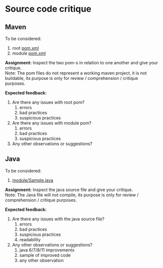 # Source code critique
## Maven
To be considered:
1. root [pom.xml](./pom.xml)
1. module [pom.xml](./module/pom.xml)

**Assignment:** Inspect the two pom-s in relation to one another and give your critique.  
Note: The pom files do not represent a working maven project, it is not buildable, its purpose is only for review / comprehension / critique purposes.

**Expected feedback:**
1. Are there any issues with root pom?
    1. errors
    1. bad practices
    1. suspicious practices
1. Are there any issues with module pom?
    1. errors
    1. bad practices
    1. suspicious practices
1. Any other observations or suggestions?

## Java
To be considered:
1. [module/Sample.java](./module/Sample.java)

**Assignment:** Inspect the java source file and give your critique.  
Note: The Java file will not compile, its purpose is only for review / comprehension / critique purposes.

**Expected feedback:**
1. Are there any issues with the java source file?
    1. errors
    1. bad practices
    1. suspicious practices
    1. readability
1. Any other observations or suggestions?
     1. java 6/7/8/11 improvements
     1. sample of improved code
     1. any other observation
